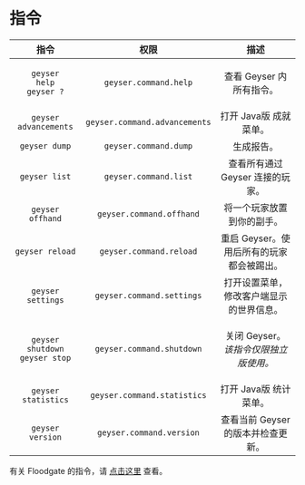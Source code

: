 # 指令

|                                指令                               |               权限              |                     描述                    |
| :-------------------------------------------------------------: | :---------------------------: | :---------------------------------------: |
|     <p><code>geyser help</code><br><code>geyser ?</code></p>    |     `geyser.command.help`     |              查看 Geyser 内所有指令。             |
|                      `geyser advancements`                      | `geyser.command.advancements` |               打开 Java版 成就菜单。              |
|                          `geyser dump`                          |     `geyser.command.dump`     |                   生成报告。                   |
|                          `geyser list`                          |     `geyser.command.list`     |            查看所有通过 Geyser 连接的玩家。           |
|                         `geyser offhand`                        |    `geyser.command.offhand`   |               将一个玩家放置到你的副手。               |
|                         `geyser reload`                         |    `geyser.command.reload`    |          重启 Geyser。使用后所有的玩家都会被踢出。         |
|                        `geyser settings`                        |   `geyser.command.settings`   |            打开设置菜单，修改客户端显示的世界信息。           |
| <p><code>geyser shutdown</code><br><code>geyser stop</code></p> |   `geyser.command.shutdown`   | <p>关闭 Geyser。<br><em>该指令仅限独立版使用。</em></p> |
|                       `geyser statistics`                       |  `geyser.command.statistics`  |               打开 Java版 统计菜单。              |
|                         `geyser version`                        |    `geyser.command.version`   |           查看当前 Geyser 的版本并检查更新。           |

有关 Floodgate 的指令，请 [点击这里](../floodgate-wiki/zhi-ling.md) 查看。

